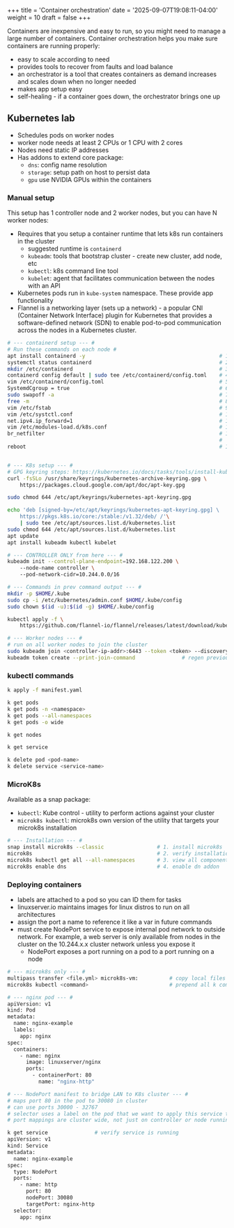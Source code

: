 +++
title = 'Container orchestration'
date = '2025-09-07T19:08:11-04:00'
weight = 10
draft = false
+++


Containers are inexpensive and easy to run, so you might need to manage a large number of containers. Container orchestration helps you make sure containers are running properly:
- easy to scale according to need
- provides tools to recover from faults and load balance
- an orchestrator is a tool that creates containers as demand increases and scales down when no longer needed
- makes app setup easy
- self-healing - if a container goes down, the orchestrator brings one up

## Kubernetes lab

- Schedules pods on worker nodes
- worker node needs at least 2 CPUs or 1 CPU with 2 cores
- Nodes need static IP addresses
- Has addons to extend core package:
  - `dns`: config name resolution
  - `storage`: setup path on host to persist data
  - `gpu` use NVIDIA GPUs within the containers

### Manual setup 

This setup has 1 controller node and 2 worker nodes, but you can have N worker nodes:
- Requires that you setup a container runtime that lets k8s run containers in the cluster
  - suggested runtime is `containerd`
  - `kubeadm`: tools that bootstrap cluster - create new cluster, add node, etc
  - `kubectl`: k8s command line tool
  - `kubelet`: agent that facilitates communication between the nodes with an API
- Kubernetes pods run in `kube-system` namespace. These provide app functionality
- Flannel is a networking layer (sets up a network) - a popular CNI (Container Network Interface) plugin for Kubernetes that provides a software-defined network (SDN) to enable pod-to-pod communication across the nodes in a Kubernetes cluster.

```bash
# --- containerd setup --- #
# Run these commands on each node #
apt install containerd -y                                           # 1. install package
systemctl status containerd                                         # 2. verify status
mkdir /etc/containerd                                               # 3. create config dir
containerd config default | sudo tee /etc/containerd/config.toml    # 4. create config file, send output to stdout
vim /etc/containerd/config.toml                                     # 5. edit config file
SystemdCgroup = true                                                # 6. in config file, set cgroup driver to systemd
sudo swapoff -a                                                     # 7. turn off swap - k8s will abort otherwise
free -m                                                             # 8. confirm swap is all 0s
vim /etc/fstab                                                      # 9. comment out line with swap to persist setting
vim /etc/systctl.conf                                               # 10. open to enable bridging
net.ipv4.ip_forward=1                                               # 11. enable bridging
vim /etc/modules-load.d/k8s.conf                                    # 12. create config file to load kernel module at boot
br_netfilter                                                        # 13. add this line to ../k8s.conf
                                                                    #     assists w/networking
reboot                                                              # 14. reboot when config is complete


# --- K8s setup --- #
# GPG keyring steps: https://kubernetes.io/docs/tasks/tools/install-kubectl-linux/
curl -fsSLo /usr/share/keyrings/kubernetes-archive-keyring.gpg \        # 1. add repo key so server knows its a trusted source
    https://packages.cloud.google.com/apt/doc/apt-key.gpg

sudo chmod 644 /etc/apt/keyrings/kubernetes-apt-keyring.gpg             # 2. let unprivileged apt programs read keyring

echo 'deb [signed-by=/etc/apt/keyrings/kubernetes-apt-keyring.gpg] \    # 3. add repo
    https://pkgs.k8s.io/core:/stable:/v1.32/deb/ /'\
    | sudo tee /etc/apt/sources.list.d/kubernetes.list
sudo chmod 644 /etc/apt/sources.list.d/kubernetes.list                  # 4. helps tools work correctly
apt update                                                              # 5. update local index
apt install kubeadm kubectl kubelet                                     # 6. install k8s required packages

# --- CONTROLLER ONLY from here --- #
kubeadm init --control-plane-endpoint=192.168.122.200 \                 # 7. Inits a cluster and assigns it a pod network. Add server IP
    --node-name controller \                                            #    server hostname
    --pod-network-cidr=10.244.0.0/16                                    #    internal k8s pod network CIDR

# --- Commands in prev command output --- #
mkdir -p $HOME/.kube                                                    # 8. create local config dir for kubectl
sudo cp -i /etc/kubernetes/admin.conf $HOME/.kube/config                # 9. copy admin file to config dir
sudo chown $(id -u):$(id -g) $HOME/.kube/config                         # 10. change dir ownership to current user

kubectl apply -f \                                                      # 11. install flannel on controller
    https://github.com/flannel-io/flannel/releases/latest/download/kube-flannel.yml

# --- Worker nodes --- #
# run on all worker nodes to join the cluster
sudo kubeadm join <controller-ip-addr>:6443 --token <token> --discovery-token-ca-cert-hash sha256:<hash>
kubeadm token create --print-join-command               # regen previous command, if lost
```

### kubectl commands

```bash
k apply -f manifest.yaml

k get pods
k get pods -n <namespace>
k get pods --all-namespaces
k get pods -o wide

k get nodes

k get service

k delete pod <pod-name>
k delete service <service-name>
```

### MicroK8s

Available as a snap package:
- `kubectl`: Kube control - utility to perform actions against your cluster
- `microk8s kubectl`: microk8s own version of the utility that targets your microk8s installation 


```bash
# --- Installation --- #
snap install microk8s --classic                 # 1. install microk8s
microk8s                                        # 2. verify installation
microk8s kubectl get all --all-namespaces       # 3. view all components in all namespaces
microk8s enable dns                             # 4. enable dn addon

```

### Deploying containers

- labels are attached to a pod so you can ID them for tasks
- linuxserver.io maintains images for linux distros to run on all architectures
- assign the port a name to reference it like a var in future commands
- must create NodePort service to expose internal pod network to outside network. For example, a web server is only available from nodes in the cluster on the 10.244.x.x cluster network unless you expose it
  - NodePort exposes a port running on a pod to a port running on a node


```bash
# --- microk8s only --- #
multipass transfer <file.yml> microk8s-vm:          # copy local files into microk8s command
microk8s kubectl <command>                          # prepend all k commands with 'microk8s'

# --- nginx pod --- #
apiVersion: v1                          
kind: Pod
metadata:
  name: nginx-example
  labels:
    app: nginx
spec:
  containers:
    - name: nginx
      image: linuxserver/nginx
      ports:
        - containerPort: 80
          name: "nginx-http"

# --- NodePort manifest to bridge LAN to K8s cluster --- #
# maps port 80 in the pod to 30080 in cluster
# can use ports 30000 - 32767
# selector uses a label on the pod that we want to apply this service to
# port mappings are cluster wide, not just on controller or node running the pod

k get service               # verify service is running
apiVersion: v1
kind: Service
metadata:
  name: nginx-example
spec:
  type: NodePort
  ports:
    - name: http
      port: 80
      nodePort: 30080
      targetPort: nginx-http
  selector:
    app: nginx
```